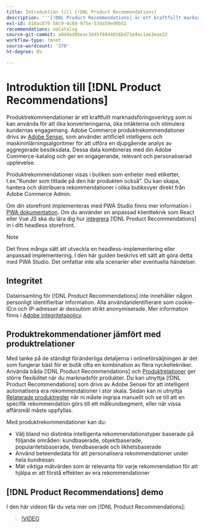 ```yaml
---
title: Introduktion till [!DNL Product Recommendations]
description: '''[!DNL Product Recommendations] är ett kraftfullt marknadsföringsverktyg som ni kan använda för att öka konverteringarna, öka intäkterna och stimulera kundernas engagemang."'
exl-id: 818ac876-58c9-4c68-975e-53da59ed6b52
recommendations: noCatalog
source-git-commit: a0dded0beac3d45f8944016bd73e4ec1ae3eae22
workflow-type: tm+mt
source-wordcount: '370'
ht-degree: 0%

---
```


# Introduktion till [!DNL Product Recommendations]

Produktrekommendationer är ett kraftfullt marknadsföringsverktyg som ni kan använda för att öka konverteringarna, öka intäkterna och stimulera kundernas engagemang. Adobe Commerce produktrekommendationer drivs av [Adobe Sensei](https://www.adobe.com/sensei.html), som använder artificiell intelligens och maskininlärningsalgoritmer för att utföra en djupgående analys av aggregerade besöksdata. Dessa data kombineras med din Adobe Commerce-katalog och ger en engagerande, relevant och personaliserad upplevelse.

Produktrekommendationer visas i butiken som enheter med etiketter, t.ex.&quot;Kunder som tittade på den här produkten också&quot;. Du kan skapa, hantera och distribuera rekommendationer i olika butiksvyer direkt från Adobe Commerce Admin.

Om din storefront implementeras med PWA Studio finns mer information i [PWA dokumentation](https://developer.adobe.com/commerce/pwa-studio/integrations/product-recommendations/). Om du använder en anpassad klientteknik som React eller Vue JS ska du lära dig hur [integrera](headless.md) [!DNL Product Recommendations] in i ditt headless storefront.

>[!NOTE]
>
>Det finns många sätt att utveckla en headless-implementering eller anpassad implementering. I den här guiden beskrivs ett sätt att göra detta med PWA Studio. Det omfattar inte alla scenarier eller eventuella händelser.

## Integritet

Datainsamling för [!DNL Product Recommendations] inte innehåller någon personligt identifierbar information. Alla användaridentifierare som cookie-ID:n och IP-adresser är dessutom strikt anonymiserade. Mer information finns i [Adobe integritetspolicy](https://www.adobe.com/privacy/policy.html).

## Produktrekommendationer jämfört med produktrelationer

Med tanke på de ständigt föränderliga detaljerna i onlineförsäljningen är det som fungerar bäst för er butik ofta en kombination av flera nyckeltekniker. Använda båda [!DNL Product Recommendations] och [Produktrelationer](https://experienceleague.adobe.com/docs/commerce-admin/marketing/promotions/product-relationships/product-relationships.html) ger större flexibilitet när du marknadsför produkter. Du kan utnyttja [!DNL Product Recommendations] som drivs av Adobe Sensei för att intelligent automatisera era rekommendationer i stor skala. Sedan kan ni utnyttja [Relaterade produktregler](https://experienceleague.adobe.com/docs/commerce-admin/marketing/promotions/product-relationships/product-related-rules.html) när ni måste ingripa manuellt och se till att en specifik rekommendation görs till ett målkundsegment, eller när vissa affärsmål måste uppfyllas.

Med produktrekommendationer kan du:

- Välj bland nio distinkta intelligenta rekommendationstyper baserade på följande områden: kundbaserade, objektbaserade, popularitetsbaserade, trendbaserade och likhetsbaserade
- Använd beteendedata för att personalisera rekommendationer under hela kundresan
- Mät viktiga mätvärden som är relevanta för varje rekommendation för att hjälpa er att förstå effekten av era rekommendationer

## [!DNL Product Recommendations] demo

I den här videon får du veta mer om [!DNL Product Recommendations]:

>[!VIDEO](https://video.tv.adobe.com/v/343991?quality=12)
